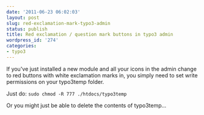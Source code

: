 ```yaml
---
date: '2011-06-23 06:02:03'
layout: post
slug: red-exclamation-mark-typo3-admin
status: publish
title: Red exclamation / question mark buttons in typo3 admin
wordpress_id: '274'
categories:
- typo3
---
```


If you've just installed a new module and all your icons in the admin change to red buttons with white exclamation marks in, you simply need to set write permissions on your typo3temp folder.

Just do:
`sudo chmod -R 777 ./htdocs/typo3temp`

Or you might just be able to delete the contents of typo3temp...
